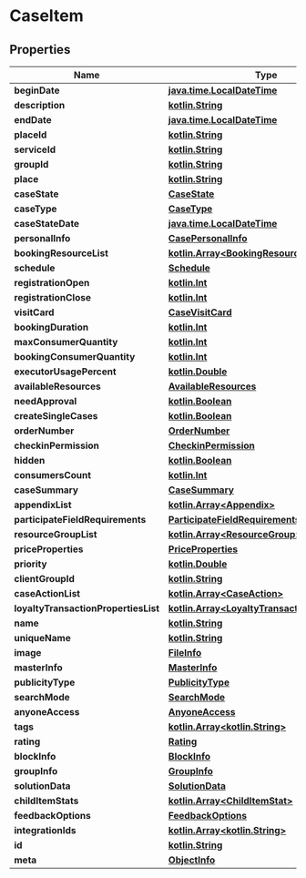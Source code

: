# CaseItem

## Properties
Name | Type | Description | Notes
------------ | ------------- | ------------- | -------------
**beginDate** | [**java.time.LocalDateTime**](java.time.LocalDateTime.md) |  |  [optional]
**description** | [**kotlin.String**](.md) |  |  [optional]
**endDate** | [**java.time.LocalDateTime**](java.time.LocalDateTime.md) |  |  [optional]
**placeId** | [**kotlin.String**](.md) |  |  [optional]
**serviceId** | [**kotlin.String**](.md) |  |  [optional]
**groupId** | [**kotlin.String**](.md) |  |  [optional]
**place** | [**kotlin.String**](.md) |  |  [optional]
**caseState** | [**CaseState**](CaseState.md) |  |  [optional]
**caseType** | [**CaseType**](CaseType.md) |  |  [optional]
**caseStateDate** | [**java.time.LocalDateTime**](java.time.LocalDateTime.md) |  |  [optional]
**personalInfo** | [**CasePersonalInfo**](CasePersonalInfo.md) |  |  [optional]
**bookingResourceList** | [**kotlin.Array&lt;BookingResource&gt;**](BookingResource.md) |  |  [optional]
**schedule** | [**Schedule**](Schedule.md) |  |  [optional]
**registrationOpen** | [**kotlin.Int**](.md) |  |  [optional]
**registrationClose** | [**kotlin.Int**](.md) |  |  [optional]
**visitCard** | [**CaseVisitCard**](CaseVisitCard.md) |  |  [optional]
**bookingDuration** | [**kotlin.Int**](.md) |  |  [optional]
**maxConsumerQuantity** | [**kotlin.Int**](.md) |  |  [optional]
**bookingConsumerQuantity** | [**kotlin.Int**](.md) |  |  [optional]
**executorUsagePercent** | [**kotlin.Double**](.md) |  |  [optional]
**availableResources** | [**AvailableResources**](AvailableResources.md) |  |  [optional]
**needApproval** | [**kotlin.Boolean**](.md) |  |  [optional]
**createSingleCases** | [**kotlin.Boolean**](.md) |  |  [optional]
**orderNumber** | [**OrderNumber**](OrderNumber.md) |  |  [optional]
**checkinPermission** | [**CheckinPermission**](CheckinPermission.md) |  |  [optional]
**hidden** | [**kotlin.Boolean**](.md) |  |  [optional]
**consumersCount** | [**kotlin.Int**](.md) |  |  [optional]
**caseSummary** | [**CaseSummary**](CaseSummary.md) |  |  [optional]
**appendixList** | [**kotlin.Array&lt;Appendix&gt;**](Appendix.md) |  |  [optional]
**participateFieldRequirements** | [**ParticipateFieldRequirements**](ParticipateFieldRequirements.md) |  |  [optional]
**resourceGroupList** | [**kotlin.Array&lt;ResourceGroup&gt;**](ResourceGroup.md) |  |  [optional]
**priceProperties** | [**PriceProperties**](PriceProperties.md) |  |  [optional]
**priority** | [**kotlin.Double**](.md) |  |  [optional]
**clientGroupId** | [**kotlin.String**](.md) |  |  [optional]
**caseActionList** | [**kotlin.Array&lt;CaseAction&gt;**](CaseAction.md) |  |  [optional]
**loyaltyTransactionPropertiesList** | [**kotlin.Array&lt;LoyaltyTransactionProperties&gt;**](LoyaltyTransactionProperties.md) |  |  [optional]
**name** | [**kotlin.String**](.md) |  |  [optional]
**uniqueName** | [**kotlin.String**](.md) |  |  [optional]
**image** | [**FileInfo**](FileInfo.md) |  |  [optional]
**masterInfo** | [**MasterInfo**](MasterInfo.md) |  |  [optional]
**publicityType** | [**PublicityType**](PublicityType.md) |  |  [optional]
**searchMode** | [**SearchMode**](SearchMode.md) |  |  [optional]
**anyoneAccess** | [**AnyoneAccess**](AnyoneAccess.md) |  |  [optional]
**tags** | [**kotlin.Array&lt;kotlin.String&gt;**](.md) |  |  [optional]
**rating** | [**Rating**](Rating.md) |  |  [optional]
**blockInfo** | [**BlockInfo**](BlockInfo.md) |  |  [optional]
**groupInfo** | [**GroupInfo**](GroupInfo.md) |  |  [optional]
**solutionData** | [**SolutionData**](SolutionData.md) |  |  [optional]
**childItemStats** | [**kotlin.Array&lt;ChildItemStat&gt;**](ChildItemStat.md) |  |  [optional]
**feedbackOptions** | [**FeedbackOptions**](FeedbackOptions.md) |  |  [optional]
**integrationIds** | [**kotlin.Array&lt;kotlin.String&gt;**](.md) |  |  [optional]
**id** | [**kotlin.String**](.md) |  |  [optional]
**meta** | [**ObjectInfo**](ObjectInfo.md) |  |  [optional]
